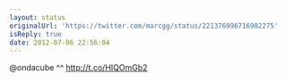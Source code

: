 ```yaml
---
layout: status
originalUrl: 'https://twitter.com/marcgg/status/221376996716982275'
isReply: true
date: 2012-07-06 22:56:04
---
```


@ondacube ^^ http://t.co/HIQOmGb2
